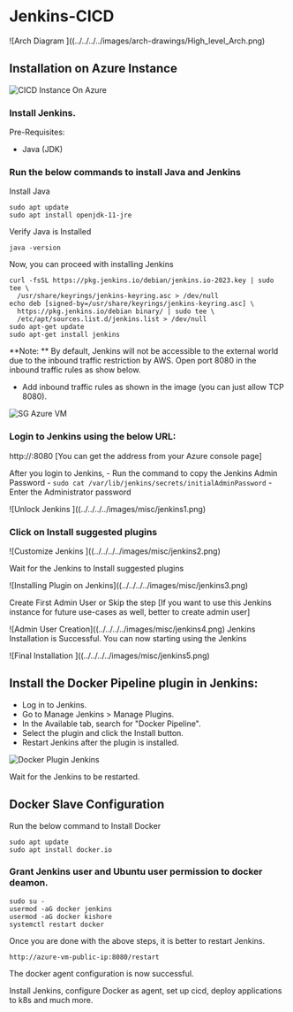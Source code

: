 # Jenkins-CICD

![Arch Diagram ]((../../../../images/arch-drawings/High_level_Arch.png)

## Installation on Azure Instance
![CICD Instance On Azure](../../../../images/misc/Azure_Jenkins.png)

### Install Jenkins.

Pre-Requisites:
 - Java (JDK)

### Run the below commands to install Java and Jenkins

Install Java

```
sudo apt update
sudo apt install openjdk-11-jre
```

Verify Java is Installed

```
java -version
```

Now, you can proceed with installing Jenkins

```
curl -fsSL https://pkg.jenkins.io/debian/jenkins.io-2023.key | sudo tee \
  /usr/share/keyrings/jenkins-keyring.asc > /dev/null
echo deb [signed-by=/usr/share/keyrings/jenkins-keyring.asc] \
  https://pkg.jenkins.io/debian binary/ | sudo tee \
  /etc/apt/sources.list.d/jenkins.list > /dev/null
sudo apt-get update
sudo apt-get install jenkins
```

**Note: ** By default, Jenkins will not be accessible to the external world due to the inbound traffic restriction by AWS. Open port 8080 in the inbound traffic rules as show below.

- Add inbound traffic rules as shown in the image (you can just allow TCP 8080).

![SG Azure VM](../../../../images/misc/SG.png)


### Login to Jenkins using the below URL:

http://<Azure-VM-public-ip-address>:8080    [You can get the address from your Azure console page]
  
After you login to Jenkins, 
      - Run the command to copy the Jenkins Admin Password - `sudo cat /var/lib/jenkins/secrets/initialAdminPassword`
      - Enter the Administrator password
      
![Unlock Jenkins ]((../../../../images/misc/jenkins1.png)

### Click on Install suggested plugins

![Customize Jenkins ]((../../../../images/misc/jenkins2.png)

Wait for the Jenkins to Install suggested plugins

![Installing Plugin on Jenkins]((../../../../images/misc/jenkins3.png)

Create First Admin User or Skip the step [If you want to use this Jenkins instance for future use-cases as well, better to create admin user]

![Admin User Creation]((../../../../images/misc/jenkins4.png)
Jenkins Installation is Successful. You can now starting using the Jenkins 

![Final Installation ]((../../../../images/misc/jenkins5.png)

## Install the Docker Pipeline plugin in Jenkins:

   - Log in to Jenkins.
   - Go to Manage Jenkins > Manage Plugins.
   - In the Available tab, search for "Docker Pipeline".
   - Select the plugin and click the Install button.
   - Restart Jenkins after the plugin is installed.
   
![Docker Plugin Jenkins](../../../../images/misc/jenkins6.png)

Wait for the Jenkins to be restarted.


## Docker Slave Configuration

Run the below command to Install Docker

```
sudo apt update
sudo apt install docker.io
```
 
### Grant Jenkins user and Ubuntu user permission to docker deamon.

```
sudo su - 
usermod -aG docker jenkins
usermod -aG docker kishore
systemctl restart docker
```

Once you are done with the above steps, it is better to restart Jenkins.

```
http://azure-vm-public-ip:8080/restart
```

The docker agent configuration is now successful.

Install Jenkins, configure Docker as agent, set up cicd, deploy applications to k8s and much more.

